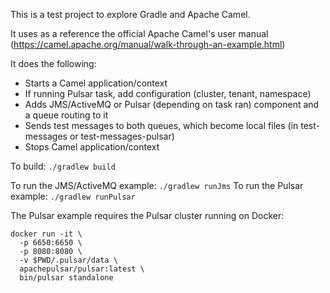 This is a test project to explore Gradle and Apache Camel.

It uses as a reference the official Apache Camel's user manual (https://camel.apache.org/manual/walk-through-an-example.html)

It does the following:
- Starts a Camel application/context
- If running Pulsar task, add configuration (cluster, tenant, namespace)
- Adds JMS/ActiveMQ or Pulsar (depending on task ran) component and a queue routing to it
- Sends test messages to both queues, which become local files (in test-messages or test-messages-pulsar)
- Stops Camel application/context

To build: `./gradlew build`

To run the JMS/ActiveMQ example: `./gradlew runJms`
To run the Pulsar example: `./gradlew runPulsar`

The Pulsar example requires the Pulsar cluster running on Docker:
```
docker run -it \
  -p 6650:6650 \
  -p 8080:8080 \
  -v $PWD/.pulsar/data \
  apachepulsar/pulsar:latest \
  bin/pulsar standalone
  ```